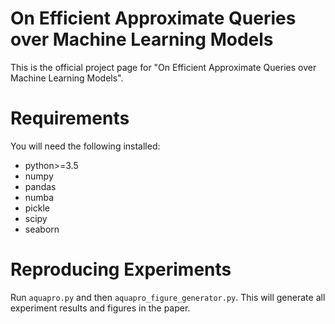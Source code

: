 # On Efficient Approximate Queries over Machine Learning Models

This is the official project page for "On Efficient Approximate Queries over Machine Learning Models".

# Requirements

You will need the following installed:

* python>=3.5
* numpy
* pandas
* numba
* pickle
* scipy
* seaborn

# Reproducing Experiments

Run `aquapro.py` and then `aquapro_figure_generator.py`. This will generate all experiment results and figures in the paper.
